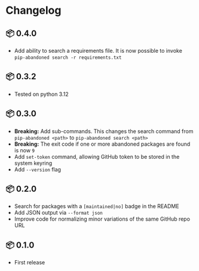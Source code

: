 # Changelog

## 📦 0.4.0

* Add ability to search a requirements file.
  It is now possible to invoke `pip-abandoned search -r requirements.txt`

## 📦 0.3.2

* Tested on python 3.12

## 📦 0.3.0

* **Breaking:** Add sub-commands.
  This changes the search command from `pip-abandoned <path>` to `pip-abandoned search <path>`
* **Breaking:** The exit code if one or more abandoned packages are found is now `9`
* Add `set-token` command, allowing GitHub token to be stored in the system keyring
* Add `--version` flag

## 📦 0.2.0

* Search for packages with a `[maintained|no]` badge in the README
* Add JSON output via `--format json`
* Improve code for normalizing minor variations of the same GitHub repo URL

## 📦 0.1.0

* First release
